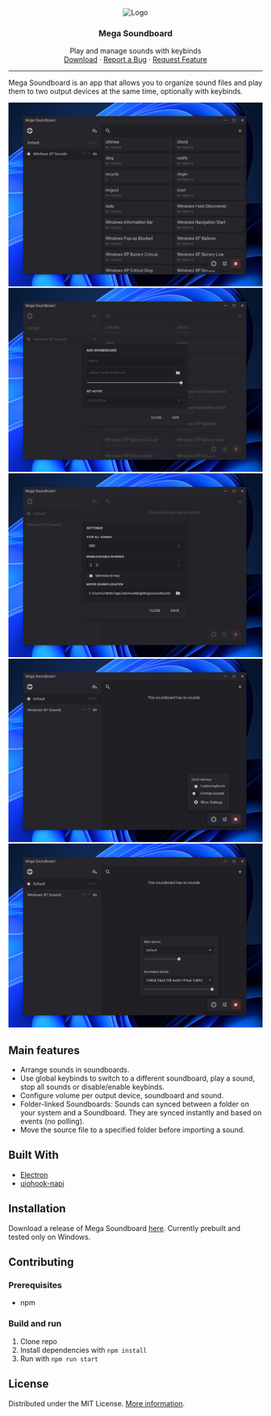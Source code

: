 <!-- PROJECT LOGO -->
<p align="center">
  <img src="src/res/icon.ico" alt="Logo" width="80" height="80">
  <h3 align="center">Mega Soundboard</h3>

  <p align="center">
    Play and manage sounds with keybinds
    <br/>
    <a href="https://github.com/Tom4nt/Mega-Soundboard/releases">Download</a>
    ·
    <a href="https://github.com/Tom4nt/Mega-Soundboard/issues/new?assignees=&labels=bug&template=bug_report.md&title=">Report a Bug</a>
    ·
    <a href="https://github.com/Tom4nt/Mega-Soundboard/issues/new?assignees=Tom4nt&labels=New+Feature&projects=&template=feature_request.md&title=">Request Feature</a>
  </p>
</p>

---

Mega Soundboard is an app that allows you to organize sound files and play them to two output devices at the same time, optionally with keybinds.

![d](doc/images/main.png)
![d](doc/images/addSoundboard.png)
![d](doc/images/settings.png)
![d](doc/images/quickSettings.png)
![d](doc/images/devices.png)

## Main features
* Arrange sounds in soundboards.
* Use global keybinds to switch to a different soundboard, play a sound, stop all sounds or disable/enable keybinds.
* Configure volume per output device, soundboard and sound.
* Folder-linked Soundboards: Sounds can synced between a folder on your system and a Soundboard. They are synced instantly and based on events (no polling).
* Move the source file to a specified folder before importing a sound.

## Built With
* [Electron](https://www.electronjs.org/)
* [uiohook-napi](https://github.com/SnosMe/uiohook-napi/)

## Installation
Download a release of Mega Soundboard [here](https://github.com/Tom4nt/Mega-Soundboard/releases). Currently prebuilt and tested only on Windows.

## Contributing
### Prerequisites
* npm
### Build and run
1. Clone repo
2. Install dependencies with `npm install`
3. Run with `npm run start`

## License
Distributed under the MIT License. [More information](https://github.com/Tom4nt/Mega-Soundboard/blob/master/LICENSE).
